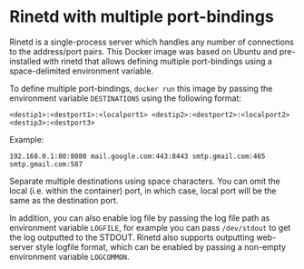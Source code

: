 # Rinetd with multiple port-bindings

Rinetd is a single-process server which handles any number of connections to the address/port pairs. This Docker image was based on Ubuntu and pre-installed with rinetd that allows defining multiple port-bindings using a space-delimited environment variable.

To define multiple port-bindings, `docker run` this image by passing the environment variable `DESTINATIONS` using the following format:

```
<destip1>:<destport1>:<localport1> <destip2>:<destport2>:<localport2> <destip3>:<destport3> 
```

Example:

```
192.168.0.1:80:8080 mail.google.com:443:8443 smtp.gmail.com:465 smtp.gmail.com:587
```

Separate multiple destinations using space characters. You can omit the local (i.e. within the container) port, in which case, local port will be the same as the destination port.

In addition, you can also enable log file by passing the log file path as environment variable `LOGFILE`, for example you can pass `/dev/stdout` to get the log outputted to the STDOUT. Rinetd also supports outputting web-server style logfile format, which can be enabled by passing a non-empty environment variable `LOGCOMMON`.